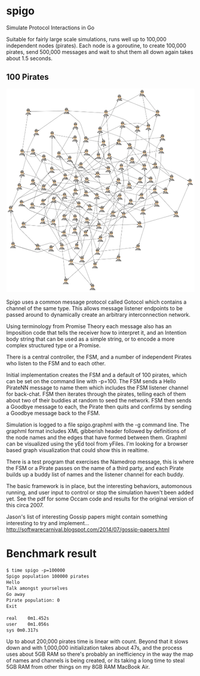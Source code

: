 spigo
=====

Simulate Protocol Interactions in Go

Suitable for fairly large scale simulations, runs well up to 100,000 independent nodes (pirates). Each node is a goroutine, to create 100,000 pirates, send 500,000 messages and wait to shut them all down again takes about 1.5 seconds.

100 Pirates
-----------
![100 pirates seeded with two random friends each](spigo100x2.png)

Spigo uses a common message protocol called Gotocol which contains a channel of the same type. This allows message listener endpoints to be passed around to dynamically create an arbitrary interconnection network.

Using terminology from Promise Theory each message also has an Imposition code that tells the receiver how to interpret it, and an Intention body string that can be used as a simple string, or to encode a more complex structured type or a Promise.

There is a central controller, the FSM, and a number of independent Pirates who listen to the FSM and to each other.

Initial implementation creates the FSM and a default of 100 pirates, which can be set on the command line with -p=100. The FSM sends a Hello PirateNN message to name them which includes the FSM listener channel for back-chat. FSM then iterates through the pirates, telling each of them about two of their buddies at random to seed the network. FSM then sends a Goodbye message to each, the Pirate then quits and confirms by sending a Goodbye message back to the FSM.

Simulation is logged to a file spigo.graphml with the -g command line. The graphml format includes XML gibberish header followed by definitions of the node names and the edges that have formed between them. Graphml can be visualized using the yEd tool from yFiles. I'm looking for a browser based graph visualization that could show this in realtime.

There is a test program that exercises the Namedrop message, this is where the FSM or a Pirate passes on the name of a third party, and each Pirate builds up a buddy list of names and the listener channel for each buddy.

The basic framework is in place, but the interesting behaviors, automonous running, and user input to control or stop the simulation haven't been added yet. See the pdf for some Occam code and results for the original version of this circa 2007.

Jason's list of interesting Gossip papers might contain something interesting to try and implement... http://softwarecarnival.blogspot.com/2014/07/gossip-papers.html

Benchmark result
================
```
$ time spigo -p=100000
Spigo population 100000 pirates
Hello
Talk amongst yourselves
Go away
Pirate population: 0        
Exit

real	0m1.452s
user	0m1.056s
sys	0m0.317s
```

Up to about 200,000 pirates time is linear with count. Beyond that it slows down and with 1,000,000 initialization takes about 47s, and the process uses about 5GB RAM so there's probably an inefficiency in the way the map of names and channels is being created, or its taking a long time to steal 5GB RAM from other things on my 8GB RAM MacBook Air.

